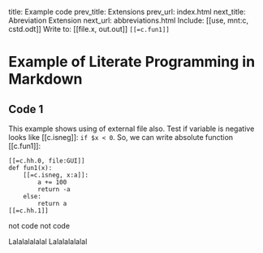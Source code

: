 title:      Example code
prev_title: Extensions
prev_url:   index.html
next_title: Abreviation Extension
next_url:   abbreviations.html
Include:    [[use, mnt:c, cstd.odt]]
Write to:   [[file.x, out.out]] `[[=c.fun1]]`

Example of Literate Programming in Markdown
===========================================

Code 1
------

This example shows using of external file also.
Test if variable is negative looks like [[c.isneg]]: `if $x <
0`.
So, we can write absolute function [[c.fun1]]:

    [[=c.hh.0, file:GUI]]
    def fun1(x):
        [[=c.isneg, x:a]]:
            a += 100
            return -a
        else:
            return a
    [[=c.hh.1]]

not code
not code

Lalalalalalal
Lalalalalalal
